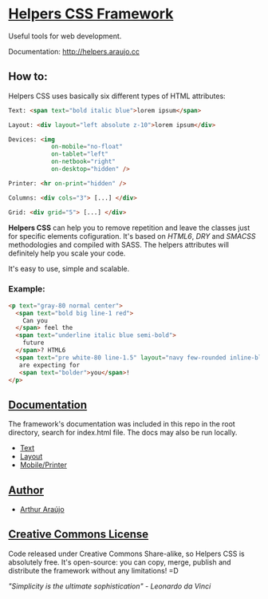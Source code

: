 # [Helpers CSS Framework](http://helpers.araujo.cc)
Useful tools for web development.

Documentation: http://helpers.araujo.cc

## How to:

Helpers CSS uses basically six different types of HTML attributes:

```html
Text: <span text="bold italic blue">lorem ipsum</span>

Layout: <div layout="left absolute z-10">lorem ipsum</div>

Devices: <img
            on-mobile="no-float"
            on-tablet="left"
            on-netbook="right"
            on-desktop="hidden" />

Printer: <hr on-print="hidden" />

Columns: <div cols="3"> [...] </div>

Grid: <div grid="5"> [...] </div>
```

**Helpers CSS** can help you to remove repetition and leave the classes just for specific elements cofiguration. It's based on *HTML6*, *DRY* and *SMACSS* methodologies and compiled with SASS. The helpers attributes will definitely help you scale your code.

It's easy to use, simple and scalable.

### Example:

```html
<p text="gray-80 normal center">
  <span text="bold big line-1 red">
    Can you
  </span> feel the
  <span text="underline italic blue semi-bold">
    future
  </span>? HTML6
  <span text="pre white-80 line-1.5" layout="navy few-rounded inline-block">  advantages  </span>
   are expecting for
   <span text="bolder">you</span>!
</p>
```

## [Documentation](http://helpers.araujo.cc)

The framework's documentation was included in this repo in the root directory, search for index.html file. The docs may also be run locally.

* [Text](http://helpers.araujo.cc/#text)
* [Layout](http://helpers.araujo.cc/#layout)
* [Mobile/Printer](http://helpers.araujo.cc/#mobile)

## [Author](http://araujo.cc)

* [Arthur Araújo](http://araujo.cc)

## [Creative Commons License](http://creativecommons.org/licenses/by-sa/4.0/)

Code released under Creative Commons Share-alike, so Helpers CSS is absolutely free. It's open-source: you can copy, merge, publish and distribute the framework without any limitations! =D

<i>"Simplicity is the ultimate sophistication" - Leonardo da Vinci</i>
